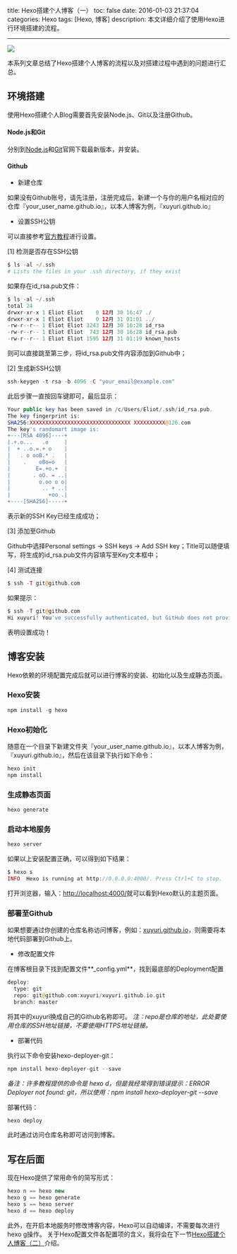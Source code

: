 title: Hexo搭建个人博客（一）
toc: false
date: 2016-01-03 21:37:04
categories: Hexo
tags: [Hexo, 博客]
description: 本文详细介绍了使用Hexo进行环境搭建的流程。

---
![](http://7xj5r6.com1.z0.glb.clouddn.com/hexo.png)
   
本系列文章总结了Hexo搭建个人博客的流程以及对搭建过程中遇到的问题进行汇总。
<!--more-->
## 环境搭建
使用Hexo搭建个人Blog需要首先安装Node.js、Git以及注册Github。
#### Node.js和Git
分别到[Node.js](https://nodejs.org/en/)和[Git](http://git-scm.com/download/)官网下载最新版本，并安装。
#### Github
- 新建仓库

如果没有Github账号，请先注册，注册完成后，新建一个与你的用户名相对应的仓库『your_user_name.github.io』，以本人博客为例，『xuyuri.github.io』
- 设置SSH公钥

可以直接参考[官方教程](https://help.github.com/articles/generating-ssh-keys/)进行设置。

[1] 检测是否存在SSH公钥

```php
$ ls -al ~/.ssh
# Lists the files in your .ssh directory, if they exist
```
如果存在id_rsa.pub文件：

```php
$ ls -al ~/.ssh
total 24
drwxr-xr-x 1 Eliot Eliot    0 12月 30 16:47 ./
drwxr-xr-x 1 Eliot Eliot    0 12月 31 01:01 ../
-rw-r--r-- 1 Eliot Eliot 3243 12月 30 16:28 id_rsa
-rw-r--r-- 1 Eliot Eliot  743 12月 30 16:28 id_rsa.pub
-rw-r--r-- 1 Eliot Eliot 1595 12月 31 01:19 known_hosts
```
则可以直接跳至第三步，将id_rsa.pub文件内容添加到Github中；

[2] 生成新SSH公钥

```php
ssh-keygen -t rsa -b 4096 -C "your_email@example.com"
```
此后步骤一直按回车键即可，最后显示：
```php
Your public key has been saved in /c/Users/Eliot/.ssh/id_rsa.pub.
The key fingerprint is:
SHA256:XXXXXXXXXXXXXXXXXXXXXXXXXXXXXXXX XXXXXXXXXX@126.com
The key's randomart image is:
+---[RSA 4096]----+
|.+.o...   .o     |
|  + ..o.=.+ o    |
|   . o ooB.* .   |
|    .    oBo=o   |
|        E=.+o.+  |
|       . oO. = ..|
|         o.oo o o|
|          .. + ..|
|            +oo .|
+----[SHA256]-----+
```
表示新的SSH Key已经生成成功；

[3] 添加至Github

Github中选择Personal settings -> SSH keys -> Add SSH key；Title可以随便填写，将生成的id_rsa.pub文件内容填写至Key文本框中；

[4] 测试连接
```php
$ ssh -T git@github.com
```
如果提示：
```php
$ ssh -T git@github.com
Hi xuyuri! You've successfully authenticated, but GitHub does not provide shell access.
```
表明设置成功！

## 博客安装
Hexo依赖的环境配置完成后就可以进行博客的安装、初始化以及生成静态页面。

### Hexo安装

```php
npm install -g hexo
```

### Hexo初始化

随意在一个目录下新建文件夹『your_user_name.github.io』，以本人博客为例，『xuyuri.github.io』，然后在该目录下执行如下命令：
```php
hexo init
npm install
```

### 生成静态页面

```php
hexo generate
```

### 启动本地服务

```php
hexo server
```
如果以上安装配置正确，可以得到如下结果：
```php
$ hexo s
INFO  Hexo is running at http://0.0.0.0:4000/. Press Ctrl+C to stop.
```
打开浏览器，输入：[http://localhost:4000/](http://localhost:4000/)就可以看到Hexo默认的主题页面。

### 部署至Github

如果想要通过你创建的仓库名称访问博客，例如：[xuyuri.github.io](xuyuri.github.io)，则需要将本地代码部署到Github上。

- 修改配置文件

在博客根目录下找到配置文件**_config.yml**，找到最底部的Deployment配置
```php
deploy:
  type: git
  repo: git@github.com:xuyuri/xuyuri.github.io.git
  branch: master
```
将其中的xuyuri换成自己的Github名称即可。
*注：repo是仓库的地址，此处要使用仓库的SSH地址链接，不要使用HTTPS地址链接。*

- 部署代码

执行以下命令安装hexo-deployer-git：
```php
npm install hexo-deployer-git --save 
```
*备注：许多教程提供的命令是 hexo d，但是我经常得到错误提示：ERROR Deployer not found: git，所以使用：npm install hexo-deployer-git --save*

部署代码：
```php
hexo deploy
```
此时通过访问仓库名称即可访问到博客。

## 写在后面
现在Hexo提供了常用命令的简写形式：
```php
hexo n == hexo new
hexo g == hexo generate
hexo s == hexo server
hexo d == hexo deploy
```
此外，在开启本地服务时修改博客内容，Hexo可以自动编译，不需要每次进行hexo g操作。
关于Hexo配置文件各配置项的含义，我将会在下一节[Hexo搭建个人博客（二）](http://yurixu.com/blog/2016/01/04/Hexo搭建个人博客（二）/)介绍。